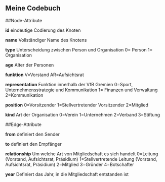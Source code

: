## Meine Codebuch

##Node-Attribute

**id**
eindeutige Codierung des Knoten

**name**
Vollständiger Name des Knotens

**type**
Unterscheidung zwischen Person und Organisation
0= Person
1= Organisation

**age**
Alter der Personen

**funktion**
V=Vorstand
AR=Aufsichtsrat

**representation**
Funktion innerhalb der VfB Gremien
0=Sport, Unternehmensstrategie und Kommunikation
1= Finanzen und Verwaltung
2=Kommunikation

**position**
0=Vorsitzender
1=Stellvertretender Vorsitzender
2=Mitglied

**kind**
Art der Organisation
0=Verein
1=Unternehmen
2=Verband
3=Stiftung


##Edge-Attribute

**from**
definiert den Sender 

**to**
definiert den Empfänger 

**relationship**
Um welche Art von Mitgliedschaft es sich handelt
0=Leitung (Vorstand, Aufsichtsrat, Präsidium)
1=Stellvertretende Leitung (Vorstand, Aufsichtsrat, Präsidium)
2=Mitglied
3=Gründer
4=Botschafter

**year**
Definiert das Jahr, in die Mitgliedschaft entstanden ist
